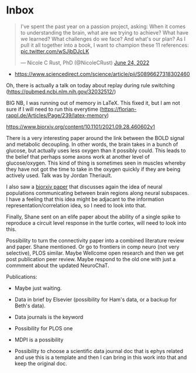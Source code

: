 # Inbox

<blockquote class="twitter-tweet"><p lang="en" dir="ltr">I&#39;ve spent the past year on a passion project, asking: When it comes to understanding the brain, what are we trying to achieve? What have we learned? What challenges do we face? And what&#39;s our plan? As I pull it all together into a book, I want to champion these 11 references: <a href="https://t.co/wSJjbDJcLK">pic.twitter.com/wSJjbDJcLK</a></p>&mdash; Nicole C Rust, PhD (@NicoleCRust) <a href="https://twitter.com/NicoleCRust/status/1540343356605218816?ref_src=twsrc%5Etfw">June 24, 2022</a></blockquote> <script async src="https://platform.twitter.com/widgets.js" charset="utf-8"></script>

* https://www.sciencedirect.com/science/article/pii/S0896627318302460

Oh, there is actually a talk on today about replay during rule switching (https://pubmed.ncbi.nlm.nih.gov/32032512/)

BIG NB, I was running out of memory in LaTeX. This fixed it, but I am not sure if I will need to run this everytime (https://florian-rappl.de/Articles/Page/239/latex-memory)

https://www.biorxiv.org/content/10.1101/2021.09.28.460602v1


There is a very interesting paper around the link between the BOLD signal and metabolic decoupling. In other words, the brain takes in a bunch of glucose, but actually uses less oxygen than it possibly could. This leads to the belief that perhaps some axons work at another level of glucose/oxygen. This kind of thing is sometimes seen in muscles whereby they have not got the time to take in the oxygen quickly if they are being actively used. Talk was by Jordan Theriault.

I also saw a [biorxiv paper](https://www.biorxiv.org/content/10.1101/2023.02.08.527772v1.full.pdf) that discusses again the idea of neural populations communicating between brain regions along neural subspaces. I have a feeling that this idea might be adjacant to the information representation/correlation idea, so I need to look into that.

Finally, Shane sent on an elife paper about the ability of a single spike to reproduce a circuit level response in the turtle cortex, will need to look into this.

Possibility to turn the connectivity paper into a combined literature review and paper. Shane mentioned.
Or go to frontiers in comp neuro (not very selective), PLOS similar.
Maybe Wellcome open research and then we get post publication peer review. Maybe respond to the old one with just a commment about the updated NeuroChaT.


Publications:
- Maybe just waiting.
- Data in brief by Elsevier (possibility for Ham's data, or a backup for Beth's data).
- Data journals is the keyword
- Possibility for PLOS one
- MDPI is a possibility

- Possibility to choose a scientific data journal doc that is ephys related and use this is a template and then I can bring in this work into that and keep the original doc.